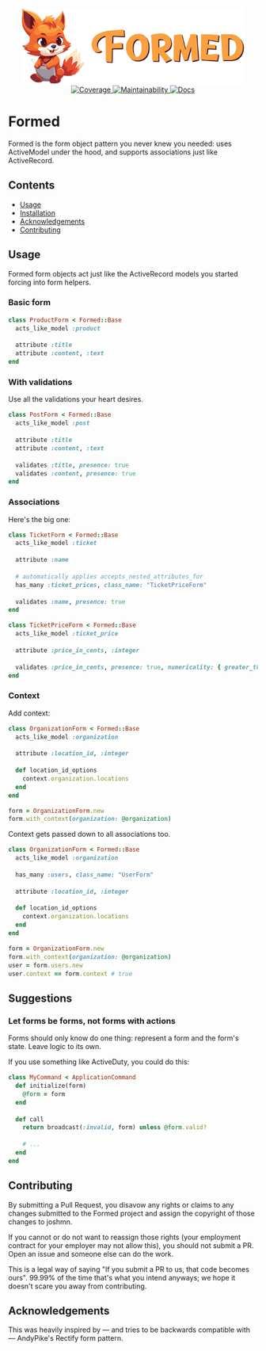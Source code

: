 <div align="center">
  <img width="450" src="https://github.com/joshmn/formed/raw/master/logo.png" alt="Formed logo" />
</div>

<div align="center">
    <a href="https://codecov.io/gh/joshmn/formed">
        <img src="https://codecov.io/gh/joshmn/formed/branch/master/graph/badge.svg?token=5LCOB4ESHL" alt="Coverage"/>
    </a>
    <a href="https://codeclimate.com/github/joshmn/formed/maintainability">
        <img src="https://api.codeclimate.com/v1/badges/9c075416ce74985d5c6c/maintainability" alt="Maintainability"/>
    </a>
     <a href="https://inch-ci.org/github/joshmn/formed">
        <img src="https://inch-ci.org/github/joshmn/formed.svg?branch=master" alt="Docs"/>
    </a>
</div>


# Formed

Formed is the form object pattern you never knew you needed: uses ActiveModel under the hood, and supports associations just like ActiveRecord.

## Contents

* [Usage](#usage)
* [Installation](*installation)
* [Acknowledgements](*acknowledgements)
* [Contributing](*contribuing)

## Usage

Formed form objects act just like the ActiveRecord models you started forcing into form helpers.

### Basic form 

```ruby
class ProductForm < Formed::Base 
  acts_like_model :product 
  
  attribute :title 
  attribute :content, :text 
end
```

### With validations

Use all the validations your heart desires.

```ruby
class PostForm < Formed::Base 
  acts_like_model :post 
  
  attribute :title  
  attribute :content, :text 
  
  validates :title, presence: true 
  validates :content, presence: true 
end
```

### Associations

Here's the big one:

```ruby
class TicketForm < Formed::Base 
  acts_like_model :ticket 
  
  attribute :name

  # automatically applies accepts_nested_attributes_for
  has_many :ticket_prices, class_name: "TicketPriceForm"

  validates :name, presence: true  
end
```

```ruby
class TicketPriceForm < Formed::Base
  acts_like_model :ticket_price

  attribute :price_in_cents, :integer

  validates :price_in_cents, presence: true, numericality: { greater_than: 0 }
end
```

### Context

Add context:

```ruby
class OrganizationForm < Formed::Base 
  acts_like_model :organization 
  
  attribute :location_id, :integer 
  
  def location_id_options
    context.organization.locations
  end
end
```

```ruby
form = OrganizationForm.new
form.with_context(organization: @organization)
```

Context gets passed down to all associations too.

```ruby
class OrganizationForm < Formed::Base 
  acts_like_model :organization 
  
  has_many :users, class_name: "UserForm"
  
  attribute :location_id, :integer 
  
  def location_id_options
    context.organization.locations
  end
end
```

```ruby
form = OrganizationForm.new 
form.with_context(organization: @organization)
user = form.users.new
user.context == form.context # true 
```

## Suggestions

### Let forms be forms, not forms with actions

Forms should only know do one thing: represent a form and the form's state. Leave logic to its own.

If you use something like ActiveDuty, you could do this:

```ruby
class MyCommand < ApplicationCommand
  def initialize(form)
    @form = form 
  end
  
  def call
    return broadcast(:invalid, form) unless @form.valid? 
    
    # ...
  end
end
```

## Contributing

By submitting a Pull Request, you disavow any rights or claims to any changes submitted to the Formed project and assign the copyright of those changes to joshmn.

If you cannot or do not want to reassign those rights (your employment contract for your employer may not allow this), you should not submit a PR. Open an issue and someone else can do the work.

This is a legal way of saying "If you submit a PR to us, that code becomes ours". 99.99% of the time that's what you intend anyways; we hope it doesn't scare you away from contributing.

## Acknowledgements

This was heavily inspired by — and tries to be backwards compatible with — AndyPike's Rectify form pattern.  
